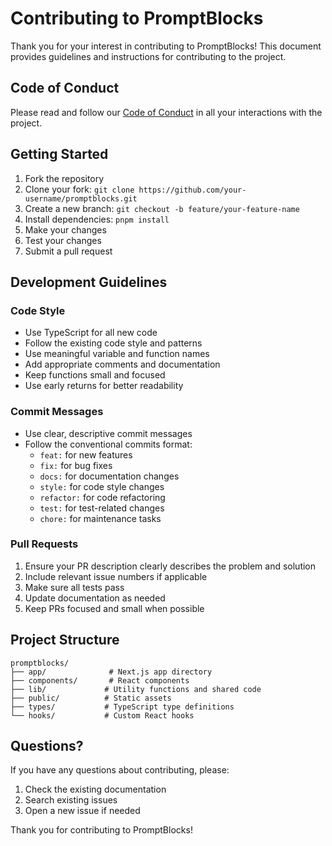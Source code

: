 # Contributing to PromptBlocks

Thank you for your interest in contributing to PromptBlocks! This document provides guidelines and instructions for contributing to the project.

## Code of Conduct

Please read and follow our [Code of Conduct](CODE_OF_CONDUCT.md) in all your interactions with the project.

## Getting Started

1. Fork the repository
2. Clone your fork: `git clone https://github.com/your-username/promptblocks.git`
3. Create a new branch: `git checkout -b feature/your-feature-name`
4. Install dependencies: `pnpm install`
5. Make your changes
6. Test your changes
7. Submit a pull request

## Development Guidelines

### Code Style

- Use TypeScript for all new code
- Follow the existing code style and patterns
- Use meaningful variable and function names
- Add appropriate comments and documentation
- Keep functions small and focused
- Use early returns for better readability

### Commit Messages

- Use clear, descriptive commit messages
- Follow the conventional commits format:
  - `feat:` for new features
  - `fix:` for bug fixes
  - `docs:` for documentation changes
  - `style:` for code style changes
  - `refactor:` for code refactoring
  - `test:` for test-related changes
  - `chore:` for maintenance tasks

### Pull Requests

1. Ensure your PR description clearly describes the problem and solution
2. Include relevant issue numbers if applicable
3. Make sure all tests pass
4. Update documentation as needed
5. Keep PRs focused and small when possible


## Project Structure

```
promptblocks/
├── app/              # Next.js app directory
├── components/       # React components
├── lib/             # Utility functions and shared code
├── public/          # Static assets
├── types/           # TypeScript type definitions
└── hooks/           # Custom React hooks
```

## Questions?

If you have any questions about contributing, please:
1. Check the existing documentation
2. Search existing issues
3. Open a new issue if needed

Thank you for contributing to PromptBlocks! 